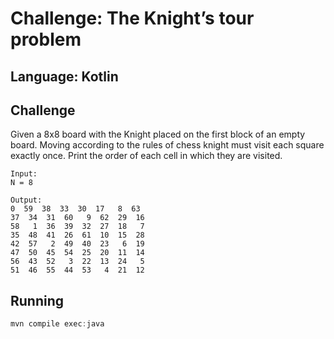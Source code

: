 # Challenge: The Knight’s tour problem

## Language: Kotlin

## Challenge
Given a 8x8 board with the Knight placed on the first block of an empty board.
Moving according to the rules of chess knight must visit each square exactly once.
Print the order of each cell in which they are visited.

```
Input:
N = 8
```

```
Output:
0  59  38  33  30  17   8  63
37  34  31  60   9  62  29  16
58   1  36  39  32  27  18   7
35  48  41  26  61  10  15  28
42  57   2  49  40  23   6  19
47  50  45  54  25  20  11  14
56  43  52   3  22  13  24   5
51  46  55  44  53   4  21  12
```


## Running
```java
mvn compile exec:java
```
